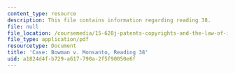 ```yaml
---
content_type: resource
description: This file contains information regarding reading 38.
file: null
file_location: /coursemedia/15-628j-patents-copyrights-and-the-law-of-intellectual-property-spring-2013/a1824d4fb729a617790a2f5f90050e6f_MIT15_628JS13_read38.pdf
file_type: application/pdf
resourcetype: Document
title: 'Case: Bowman v. Monsanto, Reading 38'
uid: a1824d4f-b729-a617-790a-2f5f90050e6f
---
```

